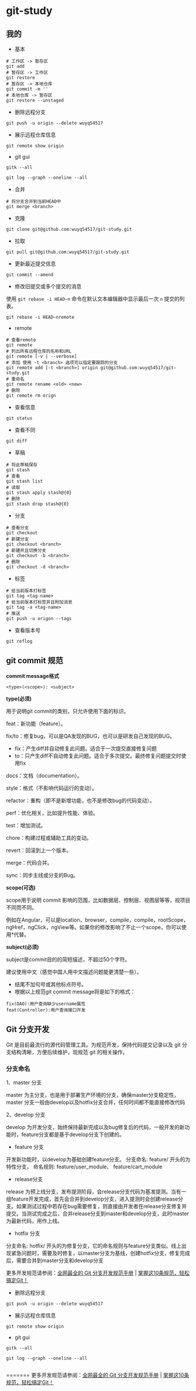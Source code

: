 # git-study


## 我的

* 基本

```shell
# 工作区 -> 暂存区
git add 
# 暂存区 -> 工作区
git restore
# 暂存区 -> 本地仓库
git commit -m ''
# 本地仓库 -> 暂存区
git restore --unstaged
```

* 删除远程分支

```shell
git push -u origin --delete wuyq54517
```

* 展示远程仓库信息

```shell
git remote show origin
```

* git gui

```shell
gitk --all

git log --graph --oneline --all
```

* 合并

```shell
# 将分支合并到当前HEAD中
git merge <branch>
```

* 克隆

```shell
git clone git@github.com:wuyq54517/git-study.git
```

* 拉取

```shell
git pull git@github.com:wuyq54517/git-study.git
```

* 更新最近提交信息

```shell
git commit --amend
```

* 修改旧提交或多个提交的消息

使用 `git rebase -i HEAD~n` 命令在默认文本编辑器中显示最后一次 `n` 提交的列表。

```shell
git rebase -i HEAD~nremote
```

* remote

```shell
# 查看remote
git remote
# 列出所有远程仓库的名称和URL
git remote [-v | --verbose]
# 添加 使用 -t <branch> 选项可以指定要跟踪的分支
git remote add [-t <branch>] origin git@github.com:wuyq54517/git-study.git
# 重命名
git remote rename <old> <new>
# 删除
git remote rm orign 
```

* 查看信息

```shell
git status
```

* 查看不同

```shell
git diff
```

* 草稿

```shell
# 将此草稿保存
git stash 
# 查看
git stash list
# 读取
git stash apply stash@{0}
# 删除
git stash drop stash@{0}
```

* 分支

```shell
# 查看分支
git checkout 
# 新建分支
git checkout <branch>
# 新建并且切换分支
git checkout -b <branch>
# 删除
git checkout -d <branch>
```

* 标签

```shell
# 给当前版本打标签
git tag <tag-name>
# 给当前版本打标签并且附加消息
git tag -a <tag-name>
# 推送
git push -u origon --tags
```

* 查看版本号

```shell
git reflog
```

## git commit 规范

**commit message格式**

```text
<type>(<scope>): <subject>
```

**type(必须)**

用于说明git commit的类别，只允许使用下面的标识。

feat：新功能（feature）。

fix/to：修复bug，可以是QA发现的BUG，也可以是研发自己发现的BUG。

- fix：产生diff并自动修复此问题。适合于一次提交直接修复问题
- to：只产生diff不自动修复此问题。适合于多次提交。最终修复问题提交时使用fix

docs：文档（documentation）。

style：格式（不影响代码运行的变动）。

refactor：重构（即不是新增功能，也不是修改bug的代码变动）。

perf：优化相关，比如提升性能、体验。

test：增加测试。

chore：构建过程或辅助工具的变动。

revert：回滚到上一个版本。

merge：代码合并。

sync：同步主线或分支的Bug。

**scope(可选)**

scope用于说明 commit 影响的范围，比如数据层、控制层、视图层等等，视项目不同而不同。

例如在Angular，可以是location，browser，compile，compile，rootScope， ngHref，ngClick，ngView等。如果你的修改影响了不止一个scope，你可以使用*代替。

**subject(必须)**

subject是commit目的的简短描述，不超过50个字符。

建议使用中文（感觉中国人用中文描述问题能更清楚一些）。

- 结尾不加句号或其他标点符号。
- 根据以上规范git commit message将是如下的格式：

```text
fix(DAO):用户查询缺少username属性 
feat(Controller):用户查询接口开发
```

## Git 分支开发

Git 是目前最流行的源代码管理工具。为规范开发，保持代码提交记录以及 git 分支结构清晰，方便后续维护，现规范 git 的相关操作。

### 分支命名

1、master 分支

master 为主分支，也是用于部署生产环境的分支，确保master分支稳定性， master 分支一般由develop以及hotfix分支合并，任何时间都不能直接修改代码

2、develop 分支

develop 为开发分支，始终保持最新完成以及bug修复后的代码，一般开发的新功能时，feature分支都是基于develop分支下创建的。

- feature 分支

开发新功能时，以develop为基础创建feature分支。 分支命名: feature/ 开头的为特性分支， 命名规则: feature/user_module、 feature/cart_module

- release分支

release 为预上线分支，发布提测阶段，会release分支代码为基准提测。当有一组feature开发完成，首先会合并到develop分支，进入提测时会创建release分支。如果测试过程中若存在bug需要修复，则直接由开发者在release分支修复并提交。当测试完成之后，合并release分支到master和develop分支，此时master为最新代码，用作上线。

- hotfix 分支

分支命名: hotfix/ 开头的为修复分支，它的命名规则与feature分支类似。线上出现紧急问题时，需要及时修复，以master分支为基线，创建hotfix分支，修复完成后，需要合并到master分支和develop分支


更多开发规范请参阅：[全网最全的 Git 分支开发规范手册](https://link.zhihu.com/?target=https%3A//mp.weixin.qq.com/s%3F__biz%3DMzI0MDQ4MTM5NQ%3D%3D%26mid%3D2247501314%26idx%3D2%26sn%3Daefe2614bf85f7035a445e59fe9df84f%26chksm%3De918a31ede6f2a084d39e68721928a416a6a447a0876b74630a4d65011e80e0b1ce65b3ca8a2%26token%3D1267489950%26lang%3Dzh_CN%23rd) | [掌握这10条规范，轻松搞定Git！](https://link.zhihu.com/?target=https%3A//mp.weixin.qq.com/s%3F__biz%3DMzI0MDQ4MTM5NQ%3D%3D%26mid%3D2247486125%26idx%3D1%26sn%3Dce871dd581b847ce8d6418f616d208ef%26chksm%3De91b6fb1de6ce6a7129022c167e46b780a0a4a91d7e54c6c3de63b1121c3f487bf561f9c13c5%26token%3D1267489950%26lang%3Dzh_CN%23rd)



* 删除远程分支

```shell
git push -u origin --delete wuyq54517
```



* 展示远程仓库信息

```shell
git remote show origin
```



* git gui

```shell
gitk --all

git log --graph --oneline --all


```

=======
更多开发规范请参阅：[全网最全的 Git 分支开发规范手册](https://link.zhihu.com/?target=https%3A//mp.weixin.qq.com/s%3F__biz%3DMzI0MDQ4MTM5NQ%3D%3D%26mid%3D2247501314%26idx%3D2%26sn%3Daefe2614bf85f7035a445e59fe9df84f%26chksm%3De918a31ede6f2a084d39e68721928a416a6a447a0876b74630a4d65011e80e0b1ce65b3ca8a2%26token%3D1267489950%26lang%3Dzh_CN%23rd) | [掌握这10条规范，轻松搞定Git！](https://mp.weixin.qq.com/s?__biz=MzI0MDQ4MTM5NQ==&mid=2247486125&idx=1&sn=ce871dd581b847ce8d6418f616d208ef&chksm=e91b6fb1de6ce6a7129022c167e46b780a0a4a91d7e54c6c3de63b1121c3f487bf561f9c13c5&token=1267489950&lang=zh_CN#rd)


